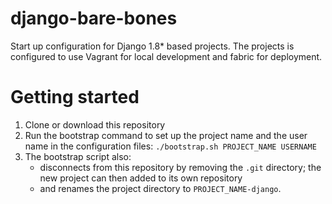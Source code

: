 # django-bare-bones
Start up configuration for Django 1.8* based projects. The projects is configured to use Vagrant for local development and fabric for deployment.

# Getting started
1. Clone or download this repository
2. Run the bootstrap command to set up the project name and the user name in the configuration files: `./bootstrap.sh PROJECT_NAME USERNAME`
3. The bootstrap script also:
    * disconnects from this repository by removing the `.git` directory; the new project can then added to its own repository
    * and renames the project directory to `PROJECT_NAME-django`.
